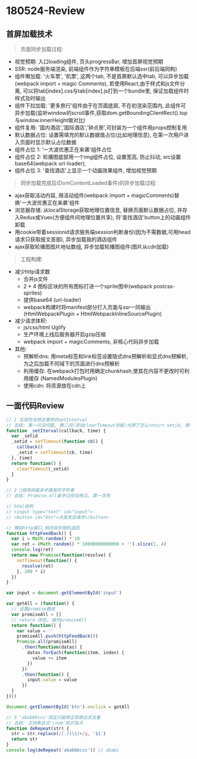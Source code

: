 # 180524-Review

## 首屏加载技术

> 页面同步加载过程: 

  * 视觉预期: 入口loading组件, 页头progressBar, 增加首屏视觉预期
  * SSR: node服务端渲染, 前端组件作为字符串模板在后端ssr(前后端同构)
  * 组件懒加载: '火车票', '机票', 这两个tab, 不是首屏默认选中tab, 可以异步加载(webpack import + magic Comments), 若使用React,由于样式和js文件分离, 可以将tab[index].css与tab[index].js打到一个bundle里, 保证加载组件时样式及时输出
  * 组件下拉加载: '更多旅行'组件由于在页面底部, 不在初渲染范围内, 此组件可异步加载(监听window的scroll事件,获取dom.getBoundingClientRect().top与window.innerHeight做对比)
  * 组件复用: '国内酒店','国际酒店','钟点房',可封装为一个组件用props控制复用
  * 默认数据占位: 设置需填充的默认数据值占位(比如地理信息), 在第一次用户进入页面时显示默认占位数据
  * 组件占位 1: '一大波优惠正在来袭'组件占位
  * 组件占位 2: 轮播图底部用一个img组件占位, 设置宽高, 防止抖动, src设置base64(webpack url-loader);
  * 组件占位 3: '查找酒店'上显示一个动画效果组件, 增加视觉预期

> 同步加载完成后(DomContentLoaded事件)的异步加载过程: 

  * ajax获取活动内容, 用活动组件(webpack import + magicComments)替换'一大波优惠正在来袭'组件
  * 浏览器存储: 从localStorage获取地理位置信息, 替换页面默认数据占位, 并存入Redux或Vuex(方便组件间地理位置共享), 将'查找酒店'button上的动画组件卸载
  * 用cookie带着sessionid请求服务端session判断身份(因为不需数据,可用head请求只获取报文首部), 异步加载我的酒店组件
  * ajax获取轮播图图片地址数组, 异步加载轮播图组件(图片从cdn加载)
  
> 工程构建:

  * 减少http请求数
    * 合并js文件
    * 2 * 4 图标区块的所有图标打进一个sprite图中(webpack postcss-sprites) 
    * 提供base64 (url-loader)
    * webpack构建时将manifest部分打入页面与ssr一同输出 (HtmlWebpackPlugin + HtmlWebpackInlineSourcePlugin)
  * 减少请求体积:
    * js/css/html Uglify
    * 生产环境上线后服务器开启gzip压缩
    * webpack import + magicComments, 非核心代码异步加载
  * 其他:
    * 预解析dns: 用meta标签和link标签设置隐式dns预解析和显式dns预解析, 为之后加载不同域下的页面进行dns预解析
    * 利用缓存: 在webpack打包时用确定chunkhash,使其在内容不更改时可利用缓存 (NamedModulesPlugin)
    * 使用cdn: 将资源放在cdn上
      
## 一面代码Review
    
``` javascript
// 1 实现符合特定需求的setInterval
// 总结: 第一问没问题, 第二问(添加clearTimeout功能)光想了怎么return setid, 换个角度用思考问题, 用闭包解决
function _setIterval(callback, time) {
  var _setid
  _setid = setTimeout(function cb() {
    callback()
    _setid = setTimeout(cb, time)
  }, time)
  return function() {
    clearTimeout(_setid)
  }
}

// 2 顺序拼接异步接收的字符串
// 总结: Promise.all虽学过但没用过, 第一次用

// html结构
// <input type="text" id="input">
// <button id="btn">点我发送请求</button>

// 模拟http接口,响应异步随机返回
function httpFeedBack() {
  var i = Math.random() * 10
  var ret = (Math.random() * 10000000000000 + '').slice(1, 4)
  console.log(ret)
  return new Promise(function(resolve) {
    setTimeout(function() {
      resolve(ret)
    }, 200 * i)
  })
}

var input = document.getElementById('input')

var getAll = (function() {
  // 设置promise数组
  var promiseAll = []
  // return 闭包, 操作promiseAll
  return function() {
    var value = ''
    promiseAll.push(httpFeedBack())
    Promise.all(promiseAll)
      .then(function(datas) {
        datas.forEach(function(item, index) {
          value += item
        })
      })
      .then(function() {
        input.value = value
      })
  }
})()

document.getElementById('btn').onclick = getAll

// 3 'ababbbccc'规定只能用正则表达式去重
// 总结: 正则表达式'\num'知识盲点
function deRepeat(str) {
  str = str.replace(/(.)(\1)+/g, '$1')
  return str
}
console.log(deRepeat('ababbbccc')) // ababc
```
